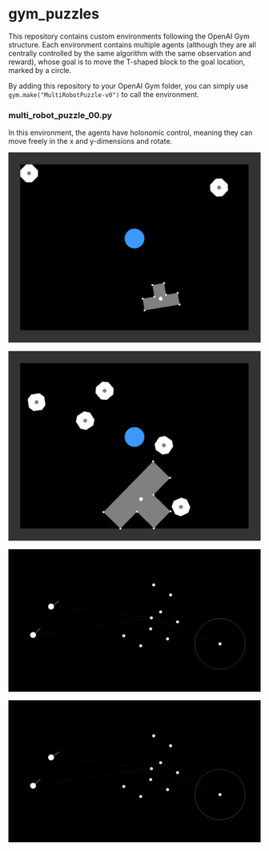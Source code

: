 # gym_puzzles

This repository contains custom environments following the OpenAI Gym structure. Each environment contains multiple agents (although they are all centrally controlled by the same algorithm with the same observation and reward), whose goal is to move the T-shaped block to the goal location, marked by a circle. 

By adding this repository to your OpenAI Gym folder, you can simply use `gym.make("MultiRobotPuzzle-v0")` to call the environment.

### multi_robot_puzzle_00.py
In this environment, the agents have holonomic control, meaning they can move freely in the x and y-dimensions and rotate. 

![Centralized MultiRobot Puzzle 00](https://github.com/khajash/gym_puzzles/blob/master/EnvImages/CentralizedMRP0-light.jpg)


![Centralized MultiRobot Puzzle 00 Heavy](https://github.com/khajash/gym_puzzles/blob/master/EnvImages/CentralizedMRP0-Heavy.jpg)

![Centralized MultiRobot Puzzle 02](https://github.com/khajash/gym_puzzles/blob/master/EnvImages/CentralizedMRP1-HumanVision.jpg)

![Centralized MultiRobot Puzzle 02-AgentVision](https://github.com/khajash/gym_puzzles/blob/master/EnvImages/CentralizedMRP1-AgentVision.jpg)
